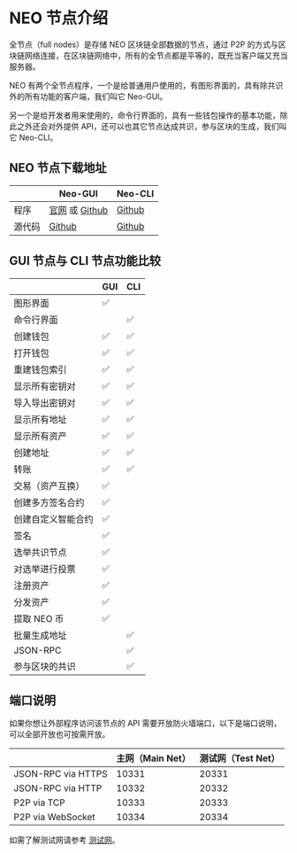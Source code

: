 # NEO 节点介绍                               

全节点（full nodes）是存储 NEO 区块链全部数据的节点，通过 P2P 的方式与区块链网络连接，在区块链网络中，所有的全节点都是平等的，既充当客户端又充当服务器。

NEO 有两个全节点程序，一个是给普通用户使用的，有图形界面的，具有除共识外的所有功能的客户端，我们叫它 Neo-GUI。

另一个是给开发者用来使用的，命令行界面的，具有一些钱包操作的基本功能，除此之外还会对外提供 API，还可以也其它节点达成共识，参与区块的生成，我们叫它 Neo-CLI。

## NEO 节点下载地址

|      | Neo-GUI                        | Neo-CLI                        |
| ---- | ---------------------------------------- | ---------------------------------------- |
| 程序   | [官网](https://www.neo.org/download) 或 [Github](https://github.com/neo-project/neo-gui/releases) | [Github](https://github.com/neo-project/neo-gui/releases) |
| 源代码  | [Github](https://github.com/neo-project/neo-gui) | [Github](https://github.com/neo-project/neo-gui) |

## GUI 节点与 CLI 节点功能比较

|           | GUI  | CLI  |
| --------- | ---- | ---- |
| 图形界面      | ✅    |      |
| 命令行界面     |      | ✅    |
| 创建钱包      | ✅    | ✅    |
| 打开钱包      | ✅    | ✅    |
| 重建钱包索引    | ✅    | ✅    |
| 显示所有密钥对   | ✅    | ✅    |
| 导入导出密钥对   | ✅    | ✅    |
| 显示所有地址    | ✅    | ✅    |
| 显示所有资产    | ✅    | ✅    |
| 创建地址      | ✅    | ✅    |
| 转账        | ✅    | ✅    |
| 交易（资产互换）  | ✅    |      |
| 创建多方签名合约  | ✅    |      |
| 创建自定义智能合约 | ✅    |      |
| 签名        | ✅    |      |
| 选举共识节点    | ✅    |      |
| 对选举进行投票   | ✅    |      |
| 注册资产      | ✅    |      |
| 分发资产      | ✅    |      |
| 提取 NEO 币     | ✅    |      |
| 批量生成地址    |      | ✅    |
| JSON-RPC  |      | ✅    |
| 参与区块的共识   |      | ✅    |

## 端口说明

如果你想让外部程序访问该节点的 API 需要开放防火墙端口，以下是端口说明，可以全部开放也可按需开放。

|                    | 主网（Main Net） | 测试网（Test Net） |
| ------------------ | ------------ | ------------- |
| JSON-RPC via HTTPS | 10331        | 20331         |
| JSON-RPC via HTTP  | 10332        | 20332         |
| P2P via TCP        | 10333        | 20333         |
| P2P via WebSocket  | 10334        | 20334         |

如需了解测试网请参考 [测试网](testnet.md)。 
